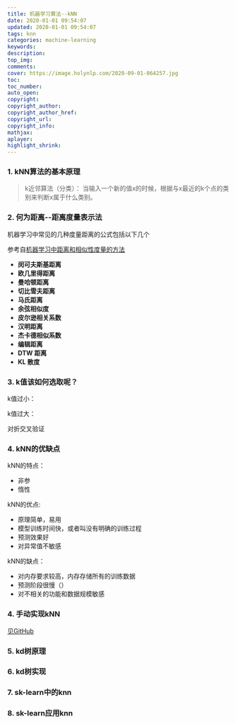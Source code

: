 ```yaml
---
title: 机器学习算法--kNN
date: 2020-01-01 09:54:07
updated: 2020-01-01 09:54:07
tags: knn
categories: machine-learning
keywords:
description:
top_img:
comments:
cover: https://image.holynlp.com/2020-09-01-064257.jpg
toc:
toc_number:
auto_open:
copyright:
copyright_author:
copyright_author_href:
copyright_url:
copyright_info:
mathjax:
aplayer:
highlight_shrink:
---
```


### 1. kNN算法的基本原理
> k近邻算法（分类）： 当输入一个新的值x的时候，根据与x最近的k个点的类别来判断x属于什么类别。

### 2. 何为距离--距离度量表示法

机器学习中常见的几种度量距离的公式包括以下几个

参考自[机器学习中距离和相似性度量的方法](https://zhuanlan.zhihu.com/p/40020663)

- **闵可夫斯基距离**
- **欧几里得距离**
- **曼哈顿距离**
- **切比雪夫距离**
- **马氏距离**
- **余弦相似度**
- **皮尔逊相关系数**
- **汉明距离**
- **杰卡德相似系数**
- **编辑距离**
- **DTW 距离**
- **KL 散度**

### 3. k值该如何选取呢？

k值过小：

k值过大：

对折交叉验证

### 4. kNN的优缺点

kNN的特点：

* 非参
* 惰性

kNN的优点:

* 原理简单，易用
*  模型训练时间快，或者叫没有明确的训练过程
* 预测效果好
* 对异常值不敏感

kNN的缺点：

* 对内存要求较高，内存存储所有的训练数据
* 预测阶段很慢（）
* 对不相关的功能和数据规模敏感

### 4. 手动实现kNN

[见GitHub](https://github.com/LesterHoly/ml_study/tree/master/knn)

### 5. kd树原理
### 6. kd树实现
### 7. sk-learn中的knn
### 8. sk-learn应用knn
